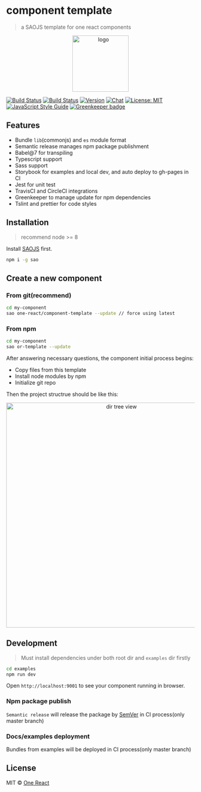 # component template

> a SAOJS template for one react components

<p align="center"><img width="150" src="https://cdn.rawgit.com/one-react/assets/master/logo%402x.png" alt="logo"></p>

[![Build Status](https://img.shields.io/travis/one-react/component-template.svg)](https://travis-ci.org/one-react/component-template)
[![Build Status](https://img.shields.io/circleci/project/github/one-react/component-template.svg)](https://circleci.com/gh/one-react/component-template)
[![Version](https://img.shields.io/npm/v/or-template.svg)](https://www.npmjs.com/package/or-template)
[![Chat](https://img.shields.io/gitter/room/one-react-org/Lobby.svg)](https://gitter.im/one-react-org/Lobby)
[![License: MIT](https://img.shields.io/badge/License-MIT-brightgreen.svg)](https://opensource.org/licenses/MIT)
[![JavaScript Style Guide](https://img.shields.io/badge/code_style-standard-brightgreen.svg)](https://standardjs.com) [![Greenkeeper badge](https://badges.greenkeeper.io/one-react/component-template.svg)](https://greenkeeper.io/)

## Features
* Bundle `lib`(commonjs) and `es` module format
* Semantic release manages npm package publishment
* Babel@7 for transpiling
* Typescript support
* Sass support
* Storybook for examples and local dev, and auto deploy to gh-pages in CI
* Jest for unit test
* TravisCI and CircleCI integrations
* Greenkeeper to manage update for npm dependencies
* Tslint and prettier for code styles

## Installation
> recommend node >= 8

Install [SAOJS](https://github.com/egoist/sao) first.

```bash
npm i -g sao
```

## Create a new component

### From git(recommend)

```bash
cd my-component
sao one-react/component-template --update // force using latest
```

### From npm

```bash
cd my-component
sao or-template --update
```

After answering necessary questions, the component initial process begins:
* Copy files from this template
* Install node modules by npm
* Initialize git repo

Then the project structrue should be like this:

<p align="center"><img width="600" src="https://cdn.rawgit.com/one-react/component-template/dev/assets/dir-tree-view.png" alt="dir tree view"></p>

## Development
> Must install dependencies under both root dir and `examples` dir firstly

```bash
cd examples
npm run dev
```

Open `http://localhost:9001` to see your component running in browser.

### Npm package publish
`Semantic release` will release the package by [SemVer](https://semver.org) in CI process(only master branch)

### Docs/examples deployment
Bundles from examples will be deployed in CI process(only master branch)

## License

MIT &copy; [One React](github.com/one-react)
